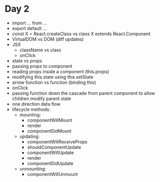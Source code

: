 # Day 2

- import ... from ...
- export default ...
- const X = React.createClass vs class X extends React.Component
- VirtualDOM vs DOM (diff updates)
- JSX
  - className vs class
  - onClick
- state vs props
- passing props to component
- reading props inside a component (this.props)
- modifying this.state using this.setState
- arrow function vs function (binding this)
- onClick
- passing function down the cascade from parent component 
  to allow children modify parent state
- one direction data flow
- lifecycle methods:
  - mounting:
     - componentWillMount
     - render
     - componentDidMount
  - updating:
     - componentWillReceiveProps
     - shouldComponentUpdate
     - componentWillUpdate
     - render
     - componentDidUpdate
  - unmounting:
     - componentWillUnmount
